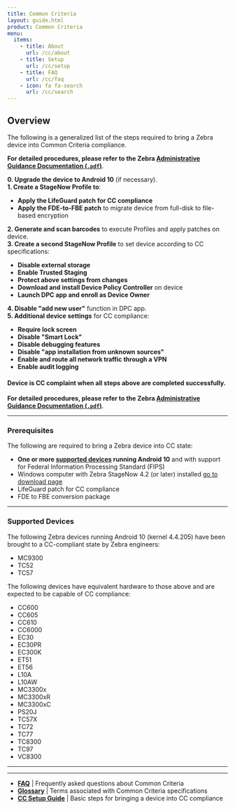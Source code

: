 ```yaml
---
title: Common Criteria
layout: guide.html
product: Common Criteria
menu:
  items:
    - title: About
      url: /cc/about
    - title: Setup
      url: /cc/setup
    - title: FAQ
      url: /cc/faq
    - icon: fa fa-search
      url: /cc/search
---
```


## Overview

The following is a generalized list of the steps required to bring a Zebra device into Common Criteria compliance. 

**For detailed procedures, please refer to the Zebra [Administrative Guidance Documentation (`.pdf`)](agd.pdf)**. 

**&#48;. Upgrade the device to Android 10** (if necessary). <br>
**&#49;. Create a StageNow Profile to**:<br> 
* **Apply the LifeGuard patch for CC compliance** 
* **Apply the FDE-to-FBE patch** to migrate device from full-disk to file-based encryption

**&#50;. Generate and scan barcodes** to execute Profiles and apply patches on device.<br>
**&#51;. Create a second StageNow Profile** to set device according to CC specifications:<br> 
* **Disable external storage**
* **Enable Trusted Staging**
* **Protect above settings from changes**
* **Download and install Device Policy Controller** on device 
* **Launch DPC app and enroll as Device Owner**

**&#52;. Disable "add new user"** function in DPC app.<br>
**&#53;. Additional device settings** for CC compliance: <br>
* **Require lock screen**
* **Disable "Smart Lock"**
* **Disable debugging features**
* **Disable "app installation from unknown sources"**
* **Enable and route all network traffic through a VPN**
* **Enable audit logging**

#### Device is CC complaint when all steps above are completed successfully. 

**For detailed procedures, please refer to the Zebra [Administrative Guidance Documentation (`.pdf`)](agd.pdf)**. 

-----

### Prerequisites
The following are required to bring a Zebra device into CC state: 

* **One or more [supported devices](#supporteddevices) running Android 10** and with support for Federal Information Processing Standard (FIPS)
* Windows computer with Zebra StageNow 4.2 (or later) installed [go to download page](https://www.zebra.com/us/en/support-downloads/software/utilities/stagenow.html) 
* LifeGuard patch for CC compliance 
* FDE to FBE conversion package

-----

### Supported Devices
The following Zebra devices running Android 10 (kernel 4.4.205) have been brought to a CC-compliant state by Zebra engineers: 

* MC9300 
* TC52
* TC57

The following devices have equivalent hardware to those above and are expected to be capable of CC compliance: 

* CC600
* CC605
* CC610
* CC6000
* EC30
* EC30PR
* EC300K
* ET51
* ET56
* L10A
* L10AW
* MC3300x
* MC3300xR
* MC3300xC
* PS20J
* TC57X
* TC72
* TC77
* TC8300
* TC97
* VC8300 


-----

<!-- devices per input doc:
- TC52, TC72 and MC93 A10 SDM660 FIPS devices
- define FDE and FBE
- 

 -->




<!-- 
FIPS SKU of Supported Device (Android "O" or higher)

Upgrade to A10 

Load LG Patch (will contain additional functionality for CC Mode, if necessary)

Load FDE to FBE Patch:
* **[FBE Package download page](https://zebra.sharepoint.com/:f:/r/sites/SDM660Q/Shared%20Documents/FBE/v2.0?csf=1&web=1&e=xT9ucI)**
* Branch: sdm660q-product-odm
* Steps to convert to FBE:
 1. Flash the device with image from above mentioned artifactory location.
 2. Reboot the device and check the encryption type(ro.crypt.type). The value should be set to 'block'
 3. Reboot the device to recovery
 4. Install Release_FBE_recovery_package_enable_SDM660_Q.zip and reboot the device
 5. Check the encryption type. The value should be set to 'file' after conversion.

~Encrypt Enterprise Partition~ 

~Enterprise Partition Linux Folder Permissions~
F/R

~Encrypt Enterprise Partition~ 

Configure using Mx

Unmount SD Card

StageNow in Trusted mode 

Lock Down Mx

Protect USBMgr

Disable PersistMgr

Disable SDCardMgr

~Disable Batch CSP~

Protect  AccessMgr

Configure Enrollment Network

D/L, Install and Enroll DPC

Lock Down Mx (Continued)

~Disable AppMgr~

Set DPM policies as per MDFPP requirements 

~Block SD Card Access~

Disable creating users 

Enable Audit logging 

~Enable FIPS on Boring SSL~
-->


<!-- 
ZDS comes preinstalled on ***most*** [supported devices and Android versions](../about/#supporteddevices) (some devices running KitKat require ZDS to be installed manually). On factory-fresh devices (or immediately following a [Factory Reset](https://techdocs.zebra.com/mx/powermgr/#enterprisereset)), the Zebra Data Service (ZDA) End-user License Agreement (EULA) wizard appears after the Android Setup Wizard, and in most cases allows ZDS to be turned off (see [Check ZDS Status](#checkzdsstatus) below). To confirm installation and activation, use the instructions below. Contact [Zebra Support](https://www.zebra.com/us/en/about-zebra/contact-zebra/contact-tech-support.html) for information about manual ZDS installation. 

> `IMPORTANT:` **[Bypassing the Android Setup Wizard](https://techdocs.zebra.com/stagenow/latest/Profiles/wipedevice/#setupwizardmanualbypass) also bypasses the EULA Setup Wizard**.

### Data Access

Data is collected and can be viewed by **participating Zebra customers and partners in the form of [Zebra Foresight](https://www.zebra.com/us/en/services/visibilityiq/foresight.html) reports if <u>ALL FOUR</u> of the following requirements are met on all relevant Zebra Android devices**:

* **ELIGIBILITY -** Device(s) must support ZDS agent software. Most Zebra Android devices with
KitKat (or later) come with ZDS preinstalled. See [all supported devices](../about/#supporteddevices).
* **ENABLEMENT -** ZDS agent software must be enabled on the device. Eligible devices are
shipped with ZDS enabled by default. See the [Setup guide](../setup) for more info.
* **CONNECTIVITY -** Device(s) must be connected to the internet at least once every 24 hours to allow data upload.
* **PERMISSION -** The organization's firewall must allow communication with the Zebra data collection server at [analytics.zebra.com](http://analytics.zebra.com) using only `104.198.59.61` on server port 443.

**NOTE**: If Foresight reports appear blank or devices are missing from the reports, confirm that ***ALL***
of the above requirements are met.

-----

## Check ZDS Status 

**Zebra Data Service agent software is enabled by default** on all devices on which it is preinstalled. To confirm that the agent is present and running on a device, display the ZDS toggle (On/Off) switch or display a list of all running apps and services and select the agent to view its status. Instructions for both methods are below. 

### Access ZDS toggle switch 

1. In the Settings panel, **locate and tap the "Zebra" button**.<br> 
This brings up the ZDS info screen: 
<img alt="image" style="height:450px" src="zds_20_eula_ui.png"/>
_Click image to enlarge; ESC to exit_. 
<br>
2. **Set the toggle switch as desired** ("On" is shown at right, above).<br>
 **NOTE**: Data collection cannot be disabled on some devices, including the TC20 and TC25. 
3. If desired, **scroll down to see the last upload event** and a partial list of the data being collected: 
<img alt="image" style="height:450px" src="zds_info_2.png"/>
_Click image to enlarge; ESC to exit_. 
<br>
4. **Tap the left-pointing arrow** to exit the panel. 

> **NOTE**: **<u>Data collection cannot be disabled on some devices</u>**, including the TC20 and TC25. 

-----

### List all running services 

1. In the Settings panel, **locate and tap the "Apps" button**.<br> 
 This displays a list of all apps and services on the device: 
 <img alt="image" style="height:350px" src="zds_20_files_old_new_2.png"/>
 _Zebra Data Services as they appear in Settings > Apps > on older (center) and newer devices_.<br> 
 _Click image to enlarge; ESC to exit_. 
 <br>
2. **Scroll the list until the ZDS components are shown** (as shown above). 
3. **Tap on a service** to view its status and options:  
 <img alt="image" style="height:350px" src="zds_7_agent_options.png"/>
 _Click image to enlarge; ESC to exit_. 
 <br>
4. **Tap on an option to view (or change, if supported) settings** as described below: 
 * **Storage -** Display current usage of agent and device data. **Options**: Clear data, Clear cache.
 * **Data Usage -** Display total, foreground and background data usage. **Options**: Enable/disable: background usage of cellular data, unrestricted data usage when Data Saver is enabled. 
 * **Permissions - Options**: Enable/disable use of device storage. **Plug-in options**: Enable use of Camera, Location, Phone, Storage 
 * **Notifications - Options**: Enable/disable agent notifications; Show notifications without sound and vibration; Override Do Not Disturb setting. 
 * **Open by default -** Reserved for future use. 
 * **Battery -** Display usage statistics. 
 * **Memory -** Display average and current memory usage. 
 * **App details -** Display app origin.  

##### To exit panel, tap left-facing arrow. 
 -->
-----

* **[FAQ](../faq)** | Frequently asked questions about Common Criteria
* **[Glossary](../about)** | Terms associated with Common Criteria specifications 
* **[CC Setup Guide](../setup)** | Basic steps for bringing a device into CC compliance 
